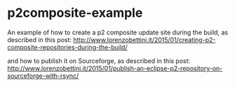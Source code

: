 # p2composite-example
An example of how to create a p2 composite update site during the build, as described in this post: http://www.lorenzobettini.it/2015/01/creating-p2-composite-repositories-during-the-build/

and how to publish it on Sourceforge, as described in this post: http://www.lorenzobettini.it/2015/01/publish-an-eclipse-p2-repository-on-sourceforge-with-rsync/

